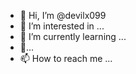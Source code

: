 - 👋 Hi, I’m @devilx099
- 👀 I’m interested in ...
- 🌱 I’m currently learning ...
- 💞️...
- 📫 How to reach me ...

<!---
devilx099/devilx099 is a ✨ special ✨ repository because its `README.md` (this file) appears on your GitHub profile.
You can click the Preview link to take a look at your changes.
--->
